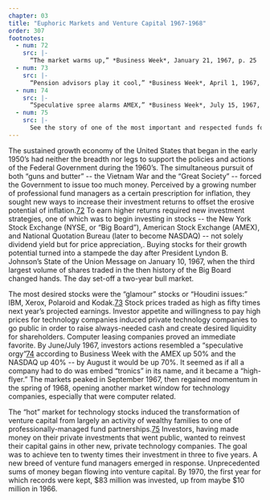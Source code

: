 ```yaml
---
chapter: 03
title: "Euphoric Markets and Venture Capital 1967-1968"
order: 307
footnotes:
  - num: 72
    src: |-
      “The market warms up,” *Business Week*, January 21, 1967, p. 25 
  - num: 73
    src: |- 
      “Pension advisors play it cool,” *Business Week*, April 1, 1967, p. 116    
  - num: 74
    src: |- 
      “Speculative spree alarms AMEX,” *Business Week*, July 15, 1967, p. 36 
  - num: 75
    src: |-  
      See the story of one of the most important and respected funds formed during this period, Greylock, in *Greylock* by William Elfers, Greylock Management Corporation, 1995.
---
```


The sustained growth economy of the United States that began in the early 1950’s had neither the breadth nor legs to support the policies and actions of the Federal Government during the 1960’s. The simultaneous pursuit of both “guns and butter” -- the Vietnam War and the “Great Society” -- forced the Government to issue too much money. Perceived by a growing number of professional fund managers as a certain prescription for inflation, they sought new ways to increase their investment returns to offset the erosive potential of inflation.<a name="fnloc72" href="#fn72">72</a> To earn higher returns required new investment strategies, one of which was to begin investing in stocks -- the New York Stock Exchange (NYSE, or “Big Board”), American Stock Exchange (AMEX), and National Quotation Bureau (later to become NASDAQ) -- not solely dividend yield but for price appreciation,. Buying stocks for their growth potential turned into a stampede the day after President Lyndon B. Johnson’s State of the Union Message on January 10, 1967, when the third largest volume of shares traded in the then history of the Big Board changed hands. The day set-off a two-year bull market.

The most desired stocks were the “glamour” stocks or “Houdini issues:” IBM, Xerox, Polaroid and Kodak.<a name="fnloc73" href="#fn73">73</a> Stock prices traded as high as fifty times next year’s projected earnings. Investor appetite and willingness to pay high prices for technology companies induced private technology companies to go public in order to raise always-needed cash and create desired liquidity for shareholders. Computer leasing companies proved an immediate favorite. By June/July 1967, investors actions resembled a “speculative orgy”<a name="fnloc74" href="#fn74">74</a> according to Business Week with the AMEX up 50% and the NASDAQ up 40% -- by August it would be up 70%. It seemed as if all a company had to do was embed “tronics” in its name, and it became a “high-flyer.” The markets peaked in September 1967, then regained momentum in the spring of 1968, opening another market window for technology companies, especially that were computer related.

The “hot” market for technology stocks induced the transformation of venture capital from largely an activity of wealthy families to one of professionally-managed fund partnerships.<a name="fnloc75" href="#fn75">75</a> Investors, having made money on their private investments that went public, wanted to reinvest their capital gains in other new, private technology companies. The goal was to achieve ten to twenty times their investment in three to five years. A new breed of venture fund managers emerged in response. Unprecedented sums of money began flowing into venture capital. By 1970, the first year for which records were kept, $83 million was invested, up from maybe $10 million in 1966.
